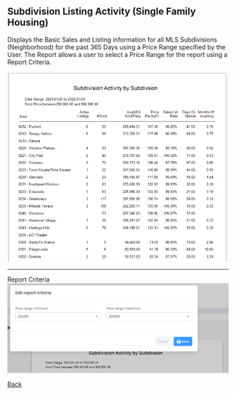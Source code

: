 ## Subdivision Listing Activity (Single Family Housing)

Displays the	Basic Sales and Listing information for all MLS Subdivisions (Neighborhood) for the past 365 Days using a Price Range specified by the User. The Report allows a user to select a Price Range for the report using a Report Criteria.

![subdivision_activity](../../images/reda_rpt_subdivision_activity.PNG)

---
Report Criteria
![report_criteria](../../images/reda_rpt_subdivision_activity_criteria.PNG)


[Back](../report-types.md)
